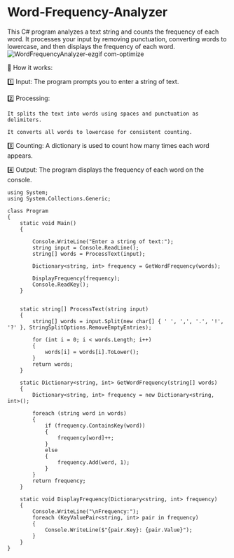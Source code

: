 # Word-Frequency-Analyzer
This C# program analyzes a text string and counts the frequency of each word. It processes your input by removing punctuation, converting words to lowercase, and then displays the frequency of each word.
![WordFrequencyAnalyzer-ezgif com-optimize](https://github.com/user-attachments/assets/d5a4f6b3-00d0-4450-bf1a-cbf77b08b676)

🔹 How it works:

1️⃣ Input: The program prompts you to enter a string of text.

2️⃣ Processing:

    It splits the text into words using spaces and punctuation as delimiters.

    It converts all words to lowercase for consistent counting.

3️⃣ Counting: A dictionary is used to count how many times each word appears.

4️⃣ Output: The program displays the frequency of each word on the console.

```
using System;
using System.Collections.Generic;

class Program
{
    static void Main()
    {

        Console.WriteLine("Enter a string of text:");
        string input = Console.ReadLine();
        string[] words = ProcessText(input);

        Dictionary<string, int> frequency = GetWordFrequency(words);

        DisplayFrequency(frequency);
        Console.ReadKey();
    }


    static string[] ProcessText(string input)
    {
        string[] words = input.Split(new char[] { ' ', ',', '.', '!', '?' }, StringSplitOptions.RemoveEmptyEntries);

        for (int i = 0; i < words.Length; i++)
        {
            words[i] = words[i].ToLower();
        }
        return words;
    }

    static Dictionary<string, int> GetWordFrequency(string[] words)
    {
        Dictionary<string, int> frequency = new Dictionary<string, int>();

        foreach (string word in words)
        {
            if (frequency.ContainsKey(word))
            {
                frequency[word]++;
            }
            else
            {
                frequency.Add(word, 1);
            }
        }
        return frequency;
    }

    static void DisplayFrequency(Dictionary<string, int> frequency)
    {
        Console.WriteLine("\nFrequency:");
        foreach (KeyValuePair<string, int> pair in frequency)
        {
            Console.WriteLine($"{pair.Key}: {pair.Value}");
        }
    }
}
```
